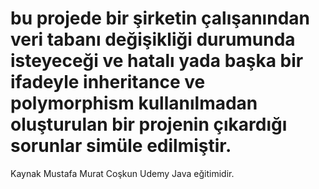 # bu projede bir şirketin çalışanından veri tabanı değişikliği durumunda isteyeceği ve hatalı yada başka bir ifadeyle inheritance ve polymorphism kullanılmadan oluşturulan bir projenin çıkardığı sorunlar simüle edilmiştir.
Kaynak Mustafa Murat Coşkun Udemy Java eğitimidir. 
